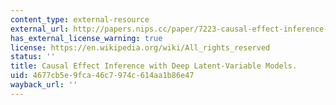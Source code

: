 ```yaml
---
content_type: external-resource
external_url: http://papers.nips.cc/paper/7223-causal-effect-inference-with-deep-latent-variable-models
has_external_license_warning: true
license: https://en.wikipedia.org/wiki/All_rights_reserved
status: ''
title: Causal Effect Inference with Deep Latent-Variable Models.
uid: 4677cb5e-9fca-46c7-974c-614aa1b86e47
wayback_url: ''
---
```

